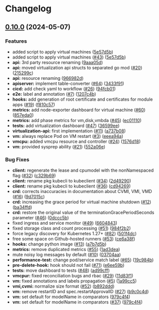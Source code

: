 # Changelog

## [0.10.0](https://github.com/deckhouse/virtualization/compare/v0.9.10...v0.10.0) (2024-05-07)


### Features

* added script to apply virtual machines ([5e57d5b](https://github.com/deckhouse/virtualization/commit/5e57d5b3c484a9ae780355f6c69a1c8c53c07db6))
* added script to apply virtual machines ([#43](https://github.com/deckhouse/virtualization/issues/43)) ([5e57d5b](https://github.com/deckhouse/virtualization/commit/5e57d5b3c484a9ae780355f6c69a1c8c53c07db6))
* **api:** 3rd party resource renaming ([9aaa05d](https://github.com/deckhouse/virtualization/commit/9aaa05d34e7050e8d261568c6ee162a33a04f59d))
* **api:** moved virtualization api structs to separated go mod ([#20](https://github.com/deckhouse/virtualization/issues/20)) ([215299c](https://github.com/deckhouse/virtualization/commit/215299c600a33307d972eb312646ada801a92edc))
* **api:** resource renaming ([966982d](https://github.com/deckhouse/virtualization/commit/966982d15f91fa24a5481ff146d540d1fa7819f9))
* **apiserver:** implement table-converter ([#64](https://github.com/deckhouse/virtualization/issues/64)) ([3433f91](https://github.com/deckhouse/virtualization/commit/3433f910adfb7488cc417d27145ce803e35887f6))
* **cicd:** add check yaml to workflow ([#26](https://github.com/deckhouse/virtualization/issues/26)) ([94fcb01](https://github.com/deckhouse/virtualization/commit/94fcb01862fd09924d647d1ae037ef43f1f2f7de))
* **e2e:** label and annotation ([#7](https://github.com/deckhouse/virtualization/issues/7)) ([1207c4b](https://github.com/deckhouse/virtualization/commit/1207c4bea92604eb0f2a120394c812bce4eb8890))
* **hooks:** add generation of root certificate and certificates for module apps ([#19](https://github.com/deckhouse/virtualization/issues/19)) ([f810c57](https://github.com/deckhouse/virtualization/commit/f810c57ebc5aa514f1b4cc163c2368c8bf84ee73))
* **metrics:** add node-exporter dashboard for virtual machine ([#60](https://github.com/deckhouse/virtualization/issues/60)) ([857eda0](https://github.com/deckhouse/virtualization/commit/857eda02c3a58fceb2424398b993dbbd95fa909a))
* **metrics:** add phase metrics for vm,disk,vmbda ([#45](https://github.com/deckhouse/virtualization/issues/45)) ([ec01110](https://github.com/deckhouse/virtualization/commit/ec011109ce80add8ffc6acccdc8bc24a30059a22))
* **tests:** add virtualization dashboard ([#47](https://github.com/deckhouse/virtualization/issues/47)) ([36599ee](https://github.com/deckhouse/virtualization/commit/36599eed5a92a197a7d20f536497c7e5856bf143))
* **virtualization-api:** first implementation ([#11](https://github.com/deckhouse/virtualization/issues/11)) ([a737b08](https://github.com/deckhouse/virtualization/commit/a737b088455ff8419b373c25c9e23ded446f418b))
* **vm:** always replace Pod on VM restart ([#3](https://github.com/deckhouse/virtualization/issues/3)) ([eeea94a](https://github.com/deckhouse/virtualization/commit/eeea94a6109939451f539f2d877cd3396f157274))
* **vmcpu:** added vmcpu resource and controller ([#24](https://github.com/deckhouse/virtualization/issues/24)) ([1576d18](https://github.com/deckhouse/virtualization/commit/1576d18b955cae74c952cb21e94a8847e1d22959))
* **vm:** provided sysprep ability ([#21](https://github.com/deckhouse/virtualization/issues/21)) ([552a06e](https://github.com/deckhouse/virtualization/commit/552a06eb1d2f50ca2d765d42c5ab4d701c92a555))


### Bug Fixes

* **client:** regenerate the lease and cpumodel with the nonNamespaced flag ([#32](https://github.com/deckhouse/virtualization/issues/32)) ([c329b69](https://github.com/deckhouse/virtualization/commit/c329b6953b3001fa315f0c8b60f3ebbc9a07534e))
* **client:** rename pkg kubecli to kubeclient ([#34](https://github.com/deckhouse/virtualization/issues/34)) ([2d49290](https://github.com/deckhouse/virtualization/commit/2d492906a8b2439e397e322af5d72456a0f0ddeb))
* **client:** rename pkg kubecli to kubeclient ([#36](https://github.com/deckhouse/virtualization/issues/36)) ([cd94269](https://github.com/deckhouse/virtualization/commit/cd942696adfba67ff6da62358922bf27a1cdc6e1))
* **crd:** corrects inaccuracies in documentation about CVMI, VMI, VMD ([#16](https://github.com/deckhouse/virtualization/issues/16)) ([9d7015c](https://github.com/deckhouse/virtualization/commit/9d7015c4335d89b3d7f4c92a100560cf3560d318))
* **crd:** increasing the grace period for virtual machine shutdown ([#12](https://github.com/deckhouse/virtualization/issues/12)) ([ba34ffd](https://github.com/deckhouse/virtualization/commit/ba34ffd05ed19f7e62966138d3bb6636718cf4b6))
* **crd:** restore the original value of the terminationGracePeriodSeconds parameter ([#46](https://github.com/deckhouse/virtualization/issues/46)) ([0dccc5b](https://github.com/deckhouse/virtualization/commit/0dccc5b76166fbfadd73eb16c028e0b6560f0ba4))
* fixed ingress and service monitor ([#49](https://github.com/deckhouse/virtualization/issues/49)) ([6604843](https://github.com/deckhouse/virtualization/commit/660484364ccf43ef558334ce34c1f3196ae315bc))
* fixed storage class and count processing ([#51](https://github.com/deckhouse/virtualization/issues/51)) ([984f2b2](https://github.com/deckhouse/virtualization/commit/984f2b298da2ae5316f3deedf7fd99a6cad032d6))
* force legacy discovery for Kubernetes 1.27+ ([#82](https://github.com/deckhouse/virtualization/issues/82)) ([501f4dc](https://github.com/deckhouse/virtualization/commit/501f4dccdc68f58dca7b90351ea2928dbd77e70e))
* free some space on Github-hosted runners ([#53](https://github.com/deckhouse/virtualization/issues/53)) ([ce6a38f](https://github.com/deckhouse/virtualization/commit/ce6a38fb5268981dd62a152774824b59705eb4d6))
* **hooks:** change python image ([#13](https://github.com/deckhouse/virtualization/issues/13)) ([a7b7d5b](https://github.com/deckhouse/virtualization/commit/a7b7d5b7c4d6f159de49395054e91874ccfae5b8))
* **metrics:** remove duplicated metrics ([#55](https://github.com/deckhouse/virtualization/issues/55)) ([1ad3dea](https://github.com/deckhouse/virtualization/commit/1ad3dea434c66b60ff20f8a03477081e2d5c502b))
* mute noisy log messages by default ([#10](https://github.com/deckhouse/virtualization/issues/10)) ([03704aa](https://github.com/deckhouse/virtualization/commit/03704aa93cdd529dd28196507d6a7f59e162a59a))
* **performance-test:** change pod/service match label ([#65](https://github.com/deckhouse/virtualization/issues/65)) ([19c984b](https://github.com/deckhouse/virtualization/commit/19c984bb7e0f5d93bcfd9f790779af9362b597a5))
* **pre-delete-hook:** hook should not fail ([#71](https://github.com/deckhouse/virtualization/issues/71)) ([e6ee59b](https://github.com/deckhouse/virtualization/commit/e6ee59bcd24970b5a5ac720432169b720146b4c9))
* **tests:** move dashboard to tests ([#48](https://github.com/deckhouse/virtualization/issues/48)) ([ad99cff](https://github.com/deckhouse/virtualization/commit/ad99cff67e95edbf105b8747c7c161a0aefe5371))
* **vmcpur:** fixed reconciliation bugs and rbac ([#29](https://github.com/deckhouse/virtualization/issues/29)) ([11d83f1](https://github.com/deckhouse/virtualization/commit/11d83f17d82375648425dfcc3ce9d3bbe80bc754))
* **vm:** fixed annotations and labels propagation ([#5](https://github.com/deckhouse/virtualization/issues/5)) ([1a99cc5](https://github.com/deckhouse/virtualization/commit/1a99cc54ec09dcf6bc8cbdc9dbf70df3bdbb7b08))
* **vmi,cvmi:** normalize size format ([#52](https://github.com/deckhouse/virtualization/issues/52)) ([b892ddd](https://github.com/deckhouse/virtualization/commit/b892ddd03f9edf91dc30b4bc922fada1c2a996a7))
* **vm:** remove restartID and spec.restartApprovalID ([#27](https://github.com/deckhouse/virtualization/issues/27)) ([b9c0c4d](https://github.com/deckhouse/virtualization/commit/b9c0c4ddf41dc1bdc065691a968900e8c53f9e38))
* **vm:** set default for modelName in comparators ([979c4f4](https://github.com/deckhouse/virtualization/commit/979c4f4f17b9009db2b537bafc976bb7d0710d48))
* **vm:** set default for modelName in comparators ([#37](https://github.com/deckhouse/virtualization/issues/37)) ([979c4f4](https://github.com/deckhouse/virtualization/commit/979c4f4f17b9009db2b537bafc976bb7d0710d48))
